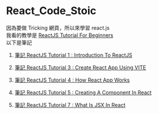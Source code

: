 # React_Code_Stoic

因為要做 Tricking 網頁，所以來學習 react.js <br>
我看的教學是 [ReactJS Tutorial For Beginners](https://youtube.com/playlist?list=PLSsAz5wf2lkK_ekd0J__44KG6QoXetZza&si=njMAkwU53KVn_M0f) <br>
以下是筆記

1. [筆記 ReactJS Tutorial 1 : Introduction To ReactJS](https://hackmd.io/@swenbao/H1ISxZOIyl)

2. [筆記 ReactJS Tutorial 3 : Create React App Using VITE](https://hackmd.io/@swenbao/Sk73jm-Pyg)

3. [筆記 ReactJS Tutorial 4 : How React App Works](https://hackmd.io/@swenbao/SkCjEoItyx)

4. [筆記 ReactJS Tutorial 5 : Creating A Component In React](https://hackmd.io/@swenbao/S1677NKYyx)

5. [筆記 ReactJS Tutorial 7 : What Is JSX In React](https://hackmd.io/@swenbao/rJi9AAFYyl)